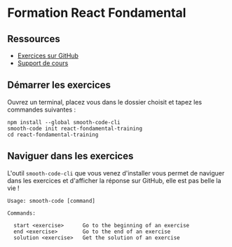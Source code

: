 # Formation React Fondamental

## Ressources

* [Exercices sur GitHub](https://github.com/smooth-code/react-fondamental-training)
* [Support de cours](https://goo.gl/jtEv9K)

## Démarrer les exercices

Ouvrez un terminal, placez vous dans le dossier choisit et tapez les commandes suivantes :

```
npm install --global smooth-code-cli
smooth-code init react-fondamental-training
cd react-fondamental-training
```

## Naviguer dans les exercices

L'outil `smooth-code-cli` que vous venez d'installer vous permet de naviguer dans les exercices et d'afficher la réponse sur GitHub, elle est pas belle la vie !

```
Usage: smooth-code [command]

Commands:

  start <exercise>      Go to the beginning of an exercise
  end <exercise>        Go to the end of an exercise
  solution <exercise>   Get the solution of an exercise
```
